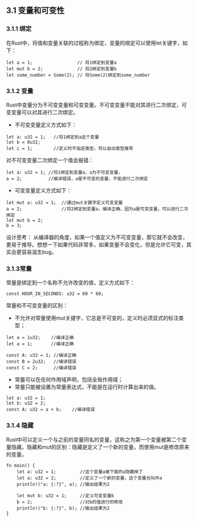 ## 3.1 变量和可变性
### 3.1.1 绑定
在Rust中，将值和变量关联的过程称为绑定，变量的绑定可以使用let关键字，如下：
```
let a = 1;                 // 将1绑定到变量a
let mut b = 2;             // 将2绑定到变量b
let some_number = Some(2); // 将Some(2)绑定到some_number
```

### 3.1.2 变量
Rust中变量分为不可变变量和可变变量。不可变变量不能对其进行二次绑定，可变变量可以对其进行二次绑定。

- 不可变变量定义方式如下：
```
let a: u32 = 1;   //将1绑定到a这个变量
let b = 0u32;
let c = 1;        //定义时不指定类型，可以自动类型推导
```

对不可变变量二次绑定一个值会报错：
```
let a: u32 = 1; //将1绑定到变量a，a为不可变变量，
a = 2;          //编译错误，a是不可变的变量，不能进行二次绑定
```

- 可变变量定义方式如下：
```
let mut a: u32 = 1;  //通过mut关键字定义可变变量 
a = 2;               //将2绑定到变量a，编译正确，因为a是可变变量，可以进行二次绑定
let mut b = 2;
b = 3;
```

设计思考：
从编译器的角度，如果一个值定义为不可变变量，那它就不会改变，更易于推导。想想一下如果代码非常多，如果变量不会变化，但是允许它可变，其实会更容易滋生bug。

### 3.1.3常量
 常量是绑定到一个名称不允许改变的值，定义方式如下：
 ```
const HOUR_IN_SECONDS: u32 = 60 * 60;
```

常量和不可变变量的区别：
- 不允许对常量使用mut关键字，它总是不可变的，定义时必须显式的标注类型；
```
let a = 1u32;    //编译正确
let a = 1;       //编译正确

const A: u32 = 1; //编译正确
const B = 2u32;   //编译错误
const C = 2;      //编译错误
```
- 常量可以在任何作用域声明，包括全局作用域；
- 常量只能被设置为常量表达式，不能是在运行时计算出来的值。
```
let a: u32 = 1;
let b: u32 = 2;
const A: u32 = a + b;    //编译错误
```

### 3.1.4 隐藏

Rust中可以定义一个与之前的变量同名的变量，这称之为第一个变量被第二个变量隐藏。隐藏和mut的区别：隐藏是定义了一个新的变量，而使用mut是修改原来的变量。
```
fn main() {
    let a: u32 = 1;         //这个变量a被下面的a隐藏掉了
    let a: u32 = 2;         //定义了一个新的变量，这个变量也叫作a
    println!("a: {:?}", a); //输出结果为2
    
    let mut b: u32 = 1;     //定义可变变量b
    b = 2;                  //对b的值进行的修改
    println!("b: {:?}", b); //输出结果为2
}
```
